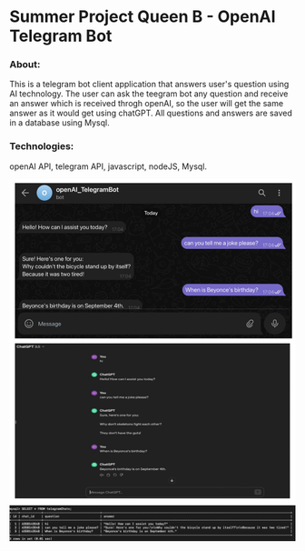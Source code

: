 # Summer Project Queen B - OpenAI Telegram Bot

### About:
This is a telegram bot client application that answers user's question using AI technology.
The user can ask the teegram bot any question and receive an answer which is received throgh openAI, so the user will get the same answer as it would get using chatGPT.
All questions and answers are saved in a database using Mysql.

### Technologies:
openAI API, telegram API, javascript, nodeJS, Mysql.

![images/telegramVSchatgpt](images/telegramVSchatgpt.jpg)
![sql](images/sql.png)

